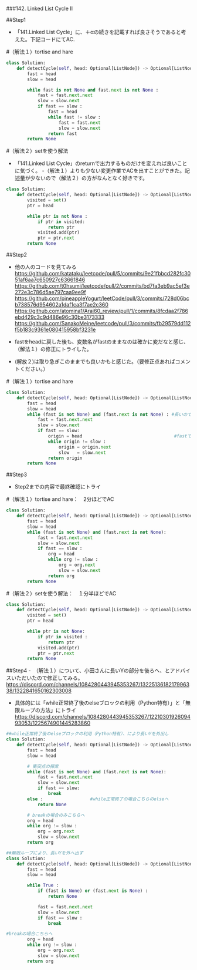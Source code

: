 ###142. Linked List Cycle II


##Step1
- 「141.Linked List Cycle」に、＋αの続きを記載すれば良さそうであると考えた。下記コードにてAC.

#（解法１）tortise and hare
```python
class Solution:
    def detectCycle(self, head: Optional[ListNode]) -> Optional[ListNode]:
        fast = head
        slow = head

        while fast is not None and fast.next is not None :
            fast = fast.next.next
            slow = slow.next
            if fast == slow :
                fast = head
                while fast != slow :
                    fast = fast.next
                    slow = slow.next
                return fast
        return None

```

#（解法２）setを使う解法
- 「141.Linked List Cycle」のreturnで出力するものだけを変えれば良いことに気づく。
-（解法１）よりも少ない変更作業でACを出すことができた。記述量が少ないので（解法２）の方がなんとなく好きです。

```python
class Solution:
    def detectCycle(self, head: Optional[ListNode]) -> Optional[ListNode]:
        visited = set()
        ptr = head

        while ptr is not None :
            if ptr in visited:
                return ptr
            visited.add(ptr)
            ptr = ptr.next
        return None
```

##Step2
- 他の人のコードを見てみる
https://github.com/katataku/leetcode/pull/5/commits/9e21fbbcd282fc3051af6aa7c650927c63661846
https://github.com/t0hsumi/leetcode/pull/2/commits/bd7fa3eb9ac5ef3e272e3c786d5ae797caa9ee9f
https://github.com/pineappleYogurt/leetCode/pull/3/commits/728d06bcb738576d954602a1daf1ca3f7ae2c360
https://github.com/atomina1/Arai60_review/pull/1/commits/8fcdaa2f786ebd429c3c9d486e96c30be3173333
https://github.com/SanakoMeine/leetcode/pull/3/commits/fb29579dd112f5b183c9361e080415958bf3231e

- fastをheadに戻した後も、変数名がfastのままなのは確かに変だなと感じ、（解法１）の修正にトライした。
- (解放２)は取り急ぎこのままでも良いかもと感じた。（要修正点あればコメントください。） 


#（解法１）tortise and hare
```python
class Solution:
    def detectCycle(self, head: Optional[ListNode]) -> Optional[ListNode]:
        fast = head
        slow = head
        while (fast is not None) and (fast.next is not None) : #長いので()でくくる方が良いかもと思い、そのように修正。
            fast = fast.next.next
            slow = slow.next
            if fast == slow:
                origin = head                                   #fastではなく、originを使う
                while origin != slow :
                    origin = origin.next
                    slow   = slow.next
                return origin
        return None
```

##Step3
- Step2までの内容で最終確認にトライ

#（解法１）tortise and hare：　2分ほどでAC
```python
class Solution:
    def detectCycle(self, head: Optional[ListNode]) -> Optional[ListNode]:
        fast = head
        slow = head
        while (fast is not None) and (fast.next is not None):
            fast = fast.next.next
            slow = slow.next
            if fast == slow :
                org = head
                while org != slow :
                    org = org.next
                    slow = slow.next
                return org
        return None 
```


#（解法２）setを使う解法：　１分半ほどでAC
```python
class Solution:
    def detectCycle(self, head: Optional[ListNode]) -> Optional[ListNode]:
        visited = set()
        ptr = head

        while ptr is not None:
            if ptr in visited :
                return ptr
            visited.add(ptr)
            ptr = ptr.next
        return None
```

##Step4
-　（解法１）について、小田さんに長いYの部分を後ろへ、とアドバイスいただいたので修正してみる。
https://discord.com/channels/1084280443945353267/1322513618217996338/1322841650162303008
- 具体的には「while正常終了後のelseブロックの利用（Python特有）」と「無限ループの方法」にトライ
https://discord.com/channels/1084280443945353267/1221030192609493053/1225674901445283860

```python
##while正常終了後のelseブロックの利用（Python特有）、により長いYを外出し
class Solution:
    def detectCycle(self, head: Optional[ListNode]) -> Optional[ListNode]:
        fast = head
        slow = head

        # 衝突点の探索
        while (fast is not None) and (fast.next is not None):
            fast = fast.next.next
            slow = slow.next
            if fast == slow:
                break
        else :                  #while正常終了の場合こちらのelseへ
            return None

        # breakの場合のみこちらへ
        org = head
        while org != slow :
            org = org.next
            slow = slow.next
        return org
```

```python
##無限ループにより、長いYを外へ出す
class Solution:
    def detectCycle(self, head: Optional[ListNode]) -> Optional[ListNode]:
        fast = head
        slow = head

        while True :
            if (fast is None) or (fast.next is None) :
                return None

            fast = fast.next.next
            slow = slow.next
            if fast == slow :
                break

#breakの場合こちらへ
        org = head
        while org != slow :
            org = org.next
            slow = slow.next
        return org
```
